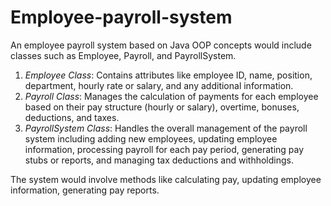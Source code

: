 # Employee-payroll-system
An employee payroll system based on Java OOP concepts would include classes such as Employee, Payroll, and PayrollSystem.

1. *Employee Class*: Contains attributes like employee ID, name, position, department, hourly rate or salary, and any additional information.
2. *Payroll Class*: Manages the calculation of payments for each employee based on their pay structure (hourly or salary), overtime, bonuses, deductions, and taxes.
3. *PayrollSystem Class*: Handles the overall management of the payroll system including adding new employees, updating employee information, processing payroll for each pay period, generating pay stubs or reports, and managing tax deductions and withholdings.

The system would involve methods like calculating pay, updating employee information, generating pay reports.
